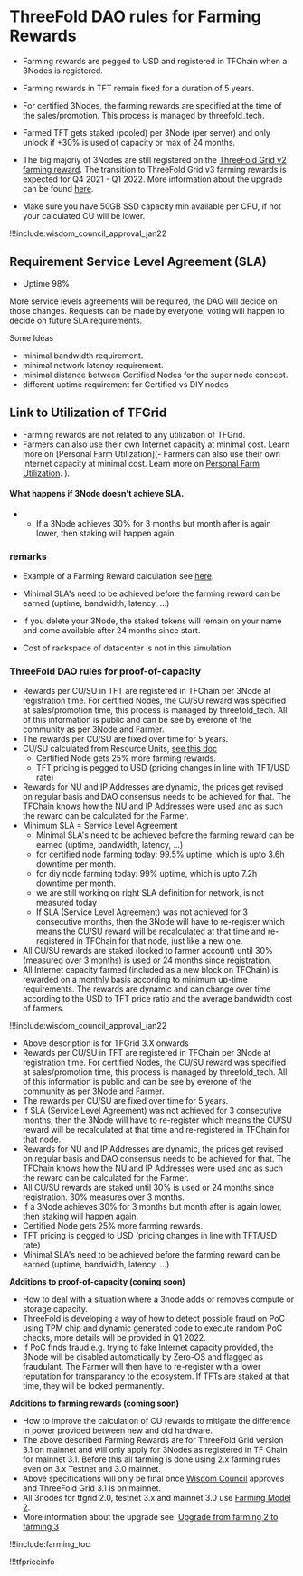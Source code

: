 # ThreeFold DAO rules for Farming Rewards

- Farming rewards are pegged to USD and registered in TFChain when a 3Nodes is registered. 
- Farming rewards in TFT remain fixed for a duration of 5 years.
- For certified 3Nodes, the farming rewards are specified at the time of the sales/promotion. This process is managed by threefold_tech.
- Farmed TFT gets staked (pooled) per 3Node (per server) and only unlock if +30% is used of capacity or max of 24 months.

- The big majoriy of 3Nodes are still registered on the [ThreeFold Grid v2 farming reward](farming_reward2). The transition to ThreeFold Grid v3 farming rewards is expected for Q4 2021 - Q1 2022. More information about the upgrade can be found [here](farming_upgrade_2_3).
- Make sure you have 50GB SSD capacity min available per CPU, if not your calculated CU will be lower.

!!!include:wisdom_council_approval_jan22

## Requirement Service Level Agreement (SLA)

- Uptime 98%

More service levels agreements will be required, the DAO will decide on those changes. Requests can be made by everyone, voting will happen to decide on future SLA requirements.

Some Ideas

- minimal bandwidth requirement.
- minimal network latency requirement.
- minimal distance between Certified Nodes for the super node concept.
- different uptime requirement for Certified vs DIY nodes

## Link to Utilization of TFGrid

- Farming rewards are not related to any utilization of TFGrid.
- Farmers can also use their own Internet capacity at minimal cost. Learn more on [Personal Farm Utilization](- Farmers can also use their own Internet capacity at minimal cost. Learn more on [Personal Farm Utilization](farmer_personal_utilization).
).



#### What happens if 3Node doesn't achieve SLA.
- - If a 3Node achieves 30% for 3 months but month after is again lower, then staking will happen again.


### remarks

- Example of a Farming Reward calculation see [here](farming_calculator).


- Minimal SLA's need to be achieved before the farming reward can be earned (uptime, bandwidth, latency, ...)
- If you delete your 3Node, the staked tokens will remain on your name and come available after 24 months since start.
- Cost of rackspace of datacenter is not in this simulation



### ThreeFold DAO rules for proof-of-capacity


- Rewards per CU/SU in TFT are registered in TFChain per 3Node at registration time. For certified Nodes, the CU/SU reward was specified at sales/promotion time, this process is managed by threefold_tech. All of this information is public and can be see by everone of the community as per 3Node and Farmer.
- The rewards per CU/SU are fixed over time for 5 years.
- CU/SU calculated from Resource Units, [see this doc](resource_units_calc_cloudunits)
  - Certified Node gets 25% more farming rewards.
  - TFT pricing is pegged to USD (pricing changes in line with TFT/USD rate)
- Rewards for NU and IP Addresses are dynamic, the prices get revised on regular basis and DAO consensus needs to be achieved for that. The TFChain knows how the NU and IP Addresses were used and as such the reward can be calculated for the Farmer. 
- Minimum SLA = Service Level Agreement
  - Minimal SLA's need to be achieved before the farming reward can be earned (uptime, bandwidth, latency, ...)
  - for certified node farming today: 99.5% uptime, which is upto 3.6h downtime per month.
  - for diy node farming today: 99% uptime, which is upto 7.2h downtime per month.
  - we are still working on right SLA definition for network, is not measured today
  - If SLA (Service Level Agreement) was not achieved for 3 consecutive months, then the 3Node will have to re-register which means the CU/SU reward will be recalculated at that time and re-registered in TFChain for that node, just like a new one.
- All CU/SU rewards are staked (locked to farmer account) until 30% (measured over 3 months) is used or 24 months since registration. 
- All Internet capacity farmed (included as a new block on TFChain) is rewarded on a monthly basis according to minimum up-time requirements. The rewards are dynamic and can change over time according to the USD to TFT price ratio and the average bandwidth cost of farmers. 

!!!include:wisdom_council_approval_jan22



- Above description is for TFGrid 3.X onwards
- Rewards per CU/SU in TFT are registered in TFChain per 3Node at registration time. For certified Nodes, the CU/SU reward was specified at sales/promotion time, this process is managed by threefold_tech. All of this information is public and can be see by everone of the community as per 3Node and Farmer.
- The rewards per CU/SU are fixed over time for 5 years.
- If SLA (Service Level Agreement) was not achieved for 3 consecutive months, then the 3Node will have to re-register which means the CU/SU reward will be recalculated at that time and re-registered in TFChain for that node.
- Rewards for NU and IP Addresses are dynamic, the prices get revised on regular basis and DAO consensus needs to be achieved for that. The TFChain knows how the NU and IP Addresses were used and as such the reward can be calculated for the Farmer. 
- All CU/SU rewards are staked until 30% is used or 24 months since registration. 30% measures over 3 months.
- If a 3Node achieves 30% for 3 months but month after is again lower, then staking will happen again.
- Certified Node gets 25% more farming rewards.
- TFT pricing is pegged to USD (pricing changes in line with TFT/USD rate)
- Minimal SLA's need to be achieved before the farming reward can be earned (uptime, bandwidth, latency, ...)

**Additions to proof-of-capacity (coming soon)**

- How to deal with a situation where a 3node adds or removes compute or storage capacity.
- ThreeFold is developing a way of how to detect possible fraud on PoC using TPM chip and dynamic generated code to execute random PoC checks, more details will be provided in Q1 2022.
- If PoC finds fraud e.g. trying to fake Internet capacity provided, the 3Node will be disabled automatically by Zero-OS and flagged as fraudulant. The Farmer will then have to re-register with a lower reputation for transparancy to the ecosystem. If TFTs are staked at that time, they will be locked permanently.



**Additions to farming rewards (coming soon)**

- How to improve the calculation of CU rewards to mitigate the difference in power provided between new and old hardware. 
- The above described Farming Rewards are for ThreeFold Grid version 3.1 on mainnet and will only apply for 3Nodes as registered in TF Chain for mainnet 3.1. Before this all farming is done using 2.x farming rules even on 3.x Testnet and 3.0 mainnet.
- Above specifications will only be final once [Wisdom Council](wisdom_council) approves and ThreeFold Grid 3.1 is on mainnet.
- All 3nodes for tfgrid 2.0, testnet 3.x and mainnet 3.0 use [Farming Model 2](farming_reward2).
- More information about the upgrade see: [Upgrade from farming 2 to farming 3](farming_upgrade_2_3)






!!!include:farming_toc

!!!tfpriceinfo